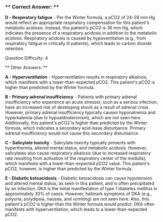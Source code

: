 ### ** Correct Answer: **

**D - Respiratory fatigue** - Per the Winter formula, a pCO2 of 24–28 mm Hg would reflect an appropriate respiratory compensation for this patient's metabolic acidosis. Instead, this patient's pCO2 is 36 mm Hg, which indicates the presence of a respiratory acidosis in addition to the metabolic acidosis. Respiratory acidosis is caused by hypoventilation (e.g., from respiratory fatigue in critically ill patients), which leads to carbon dioxide retention.

Question Difficulty: 4

** Other Answers: **

**A - Hyperventilation** - Hyperventilation results in respiratory alkalosis, which manifests with a lower-than-expected pCO2. This patient's pCO2 is higher than predicted by the Winter formula.

**B - Primary adrenal insufficiency** - Patients with primary adrenal insufficiency who experience an acute stressor, such as a serious infection, have an increased risk of developing shock as a result of adrenal crisis. However, primary adrenal insufficiency typically causes hyponatremia and hyperkalemia (due to hypoaldosteronism), which are not seen here. Additionally, this patient's pCO2 is higher than predicted by the Winter formula, which indicates a secondary acid-base disturbance. Primary adrenal insufficiency would not cause this secondary disturbance.

**C - Salicylate toxicity** - Salicylate toxicity typically presents with hyperthermia, altered mental status, and metabolic acidosis. However, salicylates also cause respiratory alkalosis (due to increased respiratory rate resulting from activation of the respiratory center of the medulla), which manifests with a lower-than-expected pCO2 value. This patient's pCO2, however, is higher than predicted by the Winter formula.

**E - Diabetic ketoacidosis** - Diabetic ketoacidosis can cause hypotension and altered mental status, as seen in this patient, and is often precipitated by an infection. DKA is the initial manifestation of type 1 diabetes mellitus in approximately 30% of cases. However, hallmark symptoms of DKA (e.g., polyuria, polydipsia, nausea, and vomiting) are not seen here. Also, this patient's pCO2 is higher than the Winter formula would predict. DKA often manifests with hyperventilation, which leads to a lower-than-expected pCO2.

